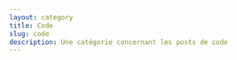 ```yaml
---
layout: category
title: Code
slug: code
description: Une catégorie concernant les posts de code
---
```

